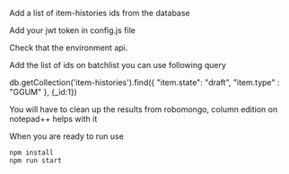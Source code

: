 Add a list of item-histories ids from the database

Add your jwt token in config.js file

Check that the environment api.

Add the list of ids on batchlist you can use following query 

db.getCollection('item-histories').find({ "item.state": "draft", "item.type" : "GGUM" }, {_id:1})

You will have to clean up the results from robomongo, column edition on notepad++ helps with it

When you are ready to run use 

    npm install
    npm run start
    
